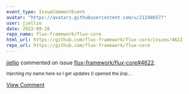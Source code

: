 ```yaml
---
event_type: IssueCommentEvent
avatar: "https://avatars.githubusercontent.com/u/21248657?"
user: jjellio
date: 2022-09-28
repo_name: flux-framework/flux-core
html_url: https://github.com/flux-framework/flux-core/issues/4622
repo_url: https://github.com/flux-framework/flux-core
---
```


<a href='https://github.com/jjellio' target='_blank'>jjellio</a> commented on issue <a href='https://github.com/flux-framework/flux-core/issues/4622' target='_blank'>flux-framework/flux-core#4622</a>.

<small>Injecting my name here so I get updates (I opened the jira)...</small>

<a href='https://github.com/flux-framework/flux-core/issues/4622' target='_blank'>View Comment</a>